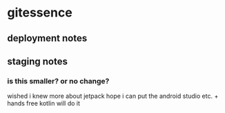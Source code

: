 # gitessence
## deployment notes
## staging notes
### is this smaller? or no change?
wished i knew more about jetpack
hope i can put the android studio etc. + hands free kotlin will do it
